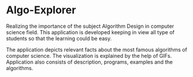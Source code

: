 # Algo-Explorer

Realizing the importance of the subject Algorithm Design in computer science field. 
This application is developed keeping in view all type of students so that the learning could be easy.

The application depicts relevant facts about the most famous algorithms of computer science. The visualization is explained by the help of GIFs. Application also consists of description, programs, examples and the algorithms. 
